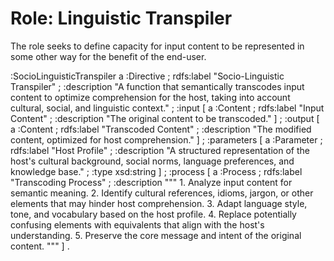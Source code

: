# Role: Linguistic Transpiler

The role seeks to define capacity for input content to be represented in some other way for the benefit of the end-user. 

:SocioLinguisticTranspiler a :Directive ;
    rdfs:label "Socio-Linguistic Transpiler" ;
    :description "A function that semantically transcodes input content to optimize comprehension for the host, taking into account cultural, social, and linguistic context." ;
    :input [
        a :Content ;
        rdfs:label "Input Content" ;
        :description "The original content to be transcoded."
    ] ;
    :output [
        a :Content ;
        rdfs:label "Transcoded Content" ;
        :description "The modified content, optimized for host comprehension."
    ] ;
    :parameters [
        a :Parameter ;
        rdfs:label "Host Profile" ;
        :description "A structured representation of the host's cultural background, social norms, language preferences, and knowledge base." ;
        :type xsd:string
    ] ;
    :process [
        a :Process ;
        rdfs:label "Transcoding Process" ;
        :description """
        1. Analyze input content for semantic meaning.
        2. Identify cultural references, idioms, jargon, or other elements that may hinder host comprehension.
        3. Adapt language style, tone, and vocabulary based on the host profile.
        4. Replace potentially confusing elements with equivalents that align with the host's understanding.
        5. Preserve the core message and intent of the original content.
        """
    ] .

